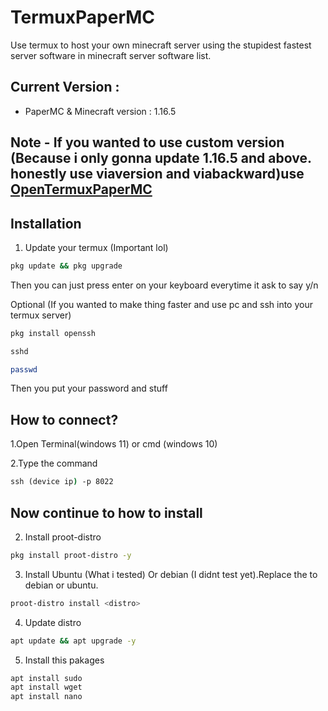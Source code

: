 # TermuxPaperMC

Use termux to host your own minecraft server using the stupidest fastest server software in minecraft server software list.

## Current Version :
- PaperMC & Minecraft version : 1.16.5
## Note - If you wanted to use custom version (Because i only gonna update 1.16.5 and above. honestly use viaversion and viabackward)use [OpenTermuxPaperMC](https://github.com/OpenTermuxPaperMC)

## Installation
1. Update your termux (Important lol)

```bash
pkg update && pkg upgrade
```
Then you can just press enter on your keyboard everytime it ask to say y/n

Optional (If you wanted to make thing faster and use pc and ssh into your termux server)
```bash
pkg install openssh
```
```bash
sshd
```
```bash
passwd
```
Then you put your password and stuff
## How to connect?
1.Open Terminal(windows 11) or cmd (windows 10)

2.Type the command
```cmd
ssh (device ip) -p 8022
```
## Now continue to how to install
2. Install proot-distro
```bash
pkg install proot-distro -y
```
3. Install Ubuntu (What i tested) Or debian (I didnt test yet).Replace the <distro> to debian or ubuntu.
```bash
proot-distro install <distro>
```
4. Update distro
```bash
apt update && apt upgrade -y
```
5. Install this pakages
```bash
apt install sudo
apt install wget
apt install nano
```
